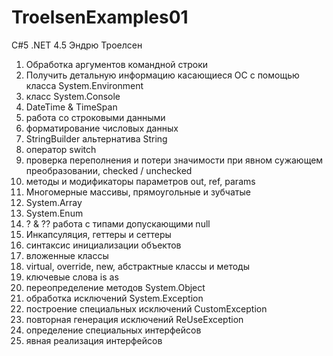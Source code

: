 # TroelsenExamples01
C#5 .NET 4.5 Эндрю Троелсен

1) Обработка аргументов командной строки
2) Получить детальную информацию касающиеся ОС с помощью класса System.Environment
3) класс System.Console
4) DateTime & TimeSpan
5) работа со строковыми данными
6) форматирование числовых данных
7) StringBuilder альтернатива String
8) оператор switch
9) проверка переполнения и потери значимости при явном сужающем преобразовании, checked / unchecked
10) методы и модификаторы параметров out, ref, params
11) Многомерные массивы, прямоугольные и зубчатые
12) System.Array
13) System.Enum
14) ? & ?? работа с типами допускающими null
15) Инкапсуляция, геттеры и сеттеры
16) синтаксис инициализации объектов
17) вложенные класcы
18) virtual, override, new, абстрактные классы и методы
19) ключевые слова is as
20) переопределение методов System.Object
21) обработка исключений System.Exception
22) построение специальных исключений CustomException
23) повторная генерация исключений ReUseException
24) определение специальных интерфейсов
25) явная реализация интерфейсов
